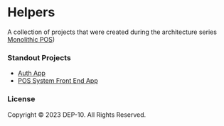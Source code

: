 # Helpers
A collection of projects that were created during the architecture series [Monolithic POS](https://github.com/IJSE-Direct-Entry-Program-10/monolithic-pos/))

### Standout Projects
- [Auth App](https://github.com/IJSE-Direct-Entry-Program-10/helpers-v1.0.0/tree/main/auth-app)
- [POS System Front End App](https://github.com/IJSE-Direct-Entry-Program-10/helpers-v1.0.0/tree/main/pos-front-end)

### License
Copyright &copy; 2023 DEP-10. All Rights Reserved.
